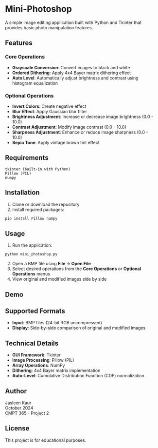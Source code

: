 # Mini-Photoshop

A simple image editing application built with Python and Tkinter that provides basic photo manipulation features.

## Features

### Core Operations
- **Grayscale Conversion**: Convert images to black and white
- **Ordered Dithering**: Apply 4x4 Bayer matrix dithering effect
- **Auto Level**: Automatically adjust brightness and contrast using histogram equalization

### Optional Operations
- **Invert Colors**: Create negative effect
- **Blur Effect**: Apply Gaussian blur filter
- **Brightness Adjustment**: Increase or decrease image brightness (0.0 - 10.0)
- **Contrast Adjustment**: Modify image contrast (0.0 - 10.0)
- **Sharpness Adjustment**: Enhance or reduce image sharpness (0.0 - 10.0)
- **Sepia Tone**: Apply vintage brown tint effect

## Requirements

```
tkinter (built-in with Python)
Pillow (PIL)
numpy
```

## Installation

1. Clone or download the repository
2. Install required packages:
```bash
pip install Pillow numpy
```

## Usage

1. Run the application:
```bash
python mini_photoshop.py
```

2. Open a BMP file using **File → Open File**
3. Select desired operations from the **Core Operations** or **Optional Operations** menus
4. View original and modified images side by side

## Demo


## Supported Formats

- **Input**: BMP files (24-bit RGB uncompressed)
- **Display**: Side-by-side comparison of original and modified images

## Technical Details

- **GUI Framework**: Tkinter
- **Image Processing**: Pillow (PIL)
- **Array Operations**: NumPy
- **Dithering**: 4x4 Bayer matrix implementation
- **Auto-Level**: Cumulative Distribution Function (CDF) normalization

## Author

Jasleen Kaur  
October 2024  
CMPT 365 - Project 2

## License

This project is for educational purposes.
